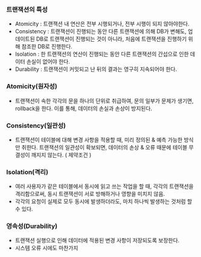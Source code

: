 ### 트랜잭션의 특성

- Atomicity : 트랜잭션 내 연산은 전부 시행되거나, 전부 시행이 되지 않아야한다.
- Consistency : 트랜잭션이 진행되는 동안 다른 트랜잭션에 의해 DB가 변해도, 업데이트된 DB로 트랜잭션이 진행되는 것이 아니라, 처음에 트랜잭션을 진행하기 위해 참조한 DB로 진행한다.
- Isolation : 한 트랜잭션의 연산이 진행되는 동안 다른 트랜잭션의 간섭으로 인한 데이터 손실이 없어야 한다.
- Durability : 트랜잭션이 커밋되고 난 뒤의 결과는 영구히 지속되어야 한다.

### Atomicity(원자성)
- 트랜잭션이 속한 각각의 문을 하나의 단위로 취급하여,
문의 일부가 문제가 생기면, rollback을 한다.
이를 통해, 데이터의 손실과 손상이 방지된다.

### Consistency(일관성)
- 트랜잭션이 테이블에 대해 변경 사항을 적용할 때,
미리 정의된 & 예측 가능한 방식만 취한다.
트랜잭션의 일관성이 확보되면, 데이터의 손상 & 오류 때문에 
테이블 무결성이 깨지지 않는다. ( 제약조건 )

### Isolation(격리)
- 여러 사용자가 같은 테이블에서 동시에 읽고 쓰는 작업을 할 때,
각각의 트랜잭션을 격리함으로써, 동시 트랜잭션이 서로 방해하거나 영향을 미치지 않음.
- 각각의 요청이 실제로 모두 동시에 발생하더라도, 마치 하나씩 발생하는 것처럼 할 수 있다.

### 영속성(Durability)
- 트랜잭션 실행으로 인해 데이터에 적용된 변경 사항이 저장되도록 보장한다.
- 시스템 오류 시에도 마찬가지